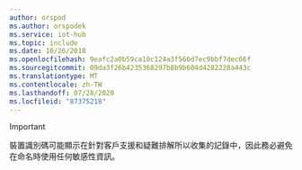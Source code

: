 ```yaml
---
author: orspod
ms.author: orspodek
ms.service: iot-hub
ms.topic: include
ms.date: 10/26/2018
ms.openlocfilehash: 9eafc2a0b59ca10c124a3f566d7ec9bbf7dec66f
ms.sourcegitcommit: 09da3f26b4235368297b8b9b604d4282228a443c
ms.translationtype: MT
ms.contentlocale: zh-TW
ms.lasthandoff: 07/28/2020
ms.locfileid: "87375218"
---
```

> [!IMPORTANT]
> 裝置識別碼可能顯示在針對客戶支援和疑難排解所以收集的記錄中，因此務必避免在命名時使用任何敏感性資訊。
>